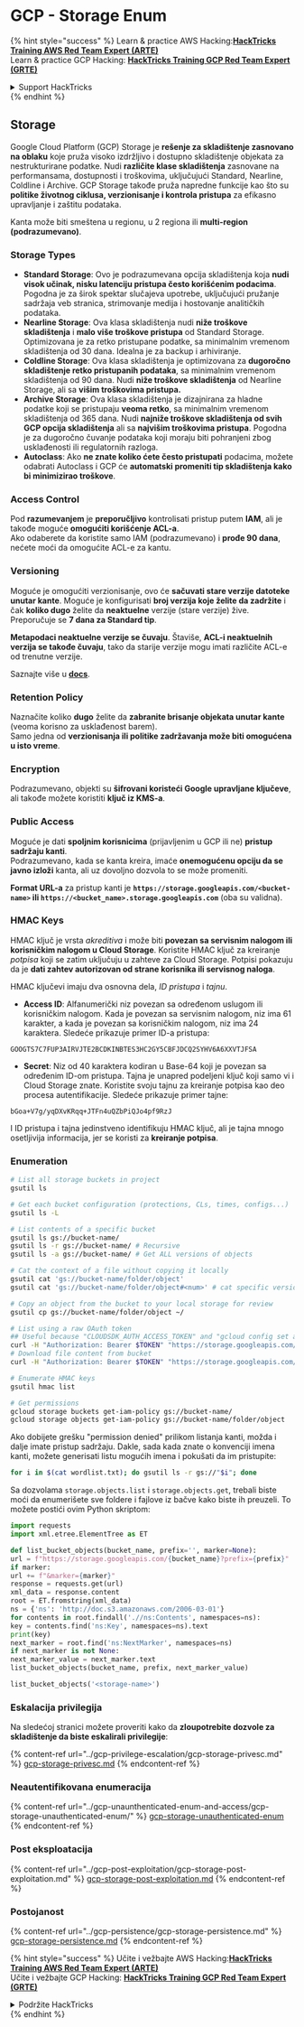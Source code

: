 # GCP - Storage Enum

{% hint style="success" %}
Learn & practice AWS Hacking:<img src="../../../.gitbook/assets/image (1).png" alt="" data-size="line">[**HackTricks Training AWS Red Team Expert (ARTE)**](https://training.hacktricks.xyz/courses/arte)<img src="../../../.gitbook/assets/image (1).png" alt="" data-size="line">\
Learn & practice GCP Hacking: <img src="../../../.gitbook/assets/image (2).png" alt="" data-size="line">[**HackTricks Training GCP Red Team Expert (GRTE)**<img src="../../../.gitbook/assets/image (2).png" alt="" data-size="line">](https://training.hacktricks.xyz/courses/grte)

<details>

<summary>Support HackTricks</summary>

* Check the [**subscription plans**](https://github.com/sponsors/carlospolop)!
* **Join the** 💬 [**Discord group**](https://discord.gg/hRep4RUj7f) or the [**telegram group**](https://t.me/peass) or **follow** us on **Twitter** 🐦 [**@hacktricks\_live**](https://twitter.com/hacktricks\_live)**.**
* **Share hacking tricks by submitting PRs to the** [**HackTricks**](https://github.com/carlospolop/hacktricks) and [**HackTricks Cloud**](https://github.com/carlospolop/hacktricks-cloud) github repos.

</details>
{% endhint %}

## Storage

Google Cloud Platform (GCP) Storage je **rešenje za skladištenje zasnovano na oblaku** koje pruža visoko izdržljivo i dostupno skladištenje objekata za nestrukturirane podatke. Nudi **različite klase skladištenja** zasnovane na performansama, dostupnosti i troškovima, uključujući Standard, Nearline, Coldline i Archive. GCP Storage takođe pruža napredne funkcije kao što su **politike životnog ciklusa, verzionisanje i kontrola pristupa** za efikasno upravljanje i zaštitu podataka.

Kanta može biti smeštena u regionu, u 2 regiona ili **multi-region (podrazumevano)**.

### Storage Types

* **Standard Storage**: Ovo je podrazumevana opcija skladištenja koja **nudi visok učinak, nisku latenciju pristupa često korišćenim podacima**. Pogodna je za širok spektar slučajeva upotrebe, uključujući pružanje sadržaja veb stranica, strimovanje medija i hostovanje analitičkih podataka.
* **Nearline Storage**: Ova klasa skladištenja nudi **niže troškove skladištenja** i **malo više troškove pristupa** od Standard Storage. Optimizovana je za retko pristupane podatke, sa minimalnim vremenom skladištenja od 30 dana. Idealna je za backup i arhiviranje.
* **Coldline Storage**: Ova klasa skladištenja je optimizovana za **dugoročno skladištenje retko pristupanih podataka**, sa minimalnim vremenom skladištenja od 90 dana. Nudi **niže troškove skladištenja** od Nearline Storage, ali sa **višim troškovima pristupa.**
* **Archive Storage**: Ova klasa skladištenja je dizajnirana za hladne podatke koji se pristupaju **veoma retko**, sa minimalnim vremenom skladištenja od 365 dana. Nudi **najniže troškove skladištenja od svih GCP opcija skladištenja** ali sa **najvišim troškovima pristupa**. Pogodna je za dugoročno čuvanje podataka koji moraju biti pohranjeni zbog usklađenosti ili regulatornih razloga.
* **Autoclass**: Ako **ne znate koliko ćete često pristupati** podacima, možete odabrati Autoclass i GCP će **automatski promeniti tip skladištenja kako bi minimizirao troškove**.

### Access Control

Pod **razumevanjem** je **preporučljivo** kontrolisati pristup putem **IAM**, ali je takođe moguće **omogućiti korišćenje ACL-a**.\
Ako odaberete da koristite samo IAM (podrazumevano) i **prođe 90 dana**, nećete moći da omogućite ACL-e za kantu.

### Versioning

Moguće je omogućiti verzionisanje, ovo će **sačuvati stare verzije datoteke unutar kante**. Moguće je konfigurisati **broj verzija koje želite da zadržite** i čak **koliko dugo** želite da **neaktuelne** verzije (stare verzije) žive. Preporučuje se **7 dana za Standard tip**.

**Metapodaci neaktuelne verzije se čuvaju**. Štaviše, **ACL-i neaktuelnih verzija se takođe čuvaju**, tako da starije verzije mogu imati različite ACL-e od trenutne verzije.

Saznajte više u [**docs**](https://cloud.google.com/storage/docs/object-versioning).

### Retention Policy

Naznačite koliko **dugo** želite da **zabranite brisanje objekata unutar kante** (veoma korisno za usklađenost barem).\
Samo jedna od **verzionisanja ili politike zadržavanja može biti omogućena u isto vreme**.

### Encryption

Podrazumevano, objekti su **šifrovani koristeći Google upravljane ključeve**, ali takođe možete koristiti **ključ iz KMS-a**.

### Public Access

Moguće je dati **spoljnim korisnicima** (prijavljenim u GCP ili ne) **pristup sadržaju kanti**.\
Podrazumevano, kada se kanta kreira, imaće **onemogućenu opciju da se javno izloži** kanta, ali uz dovoljno dozvola to se može promeniti.

**Format URL-a** za pristup kanti je **`https://storage.googleapis.com/<bucket-name>` ili `https://<bucket_name>.storage.googleapis.com`** (oba su validna).

### HMAC Keys

HMAC ključ je vrsta _akreditiva_ i može biti **povezan sa servisnim nalogom ili korisničkim nalogom u Cloud Storage**. Koristite HMAC ključ za kreiranje _potpisa_ koji se zatim uključuju u zahteve za Cloud Storage. Potpisi pokazuju da je **dati zahtev autorizovan od strane korisnika ili servisnog naloga**.

HMAC ključevi imaju dva osnovna dela, _ID pristupa_ i _tajnu_.

*   **Access ID**: Alfanumerički niz povezan sa određenom uslugom ili korisničkim nalogom. Kada je povezan sa servisnim nalogom, niz ima 61 karakter, a kada je povezan sa korisničkim nalogom, niz ima 24 karaktera. Sledeće prikazuje primer ID-a pristupa:

`GOOGTS7C7FUP3AIRVJTE2BCDKINBTES3HC2GY5CBFJDCQ2SYHV6A6XXVTJFSA`
*   **Secret**: Niz od 40 karaktera kodiran u Base-64 koji je povezan sa određenim ID-om pristupa. Tajna je unapred podeljeni ključ koji samo vi i Cloud Storage znate. Koristite svoju tajnu za kreiranje potpisa kao deo procesa autentifikacije. Sledeće prikazuje primer tajne:

`bGoa+V7g/yqDXvKRqq+JTFn4uQZbPiQJo4pf9RzJ`

I ID pristupa i tajna jedinstveno identifikuju HMAC ključ, ali je tajna mnogo osetljivija informacija, jer se koristi za **kreiranje potpisa**.

### Enumeration
```bash
# List all storage buckets in project
gsutil ls

# Get each bucket configuration (protections, CLs, times, configs...)
gsutil ls -L

# List contents of a specific bucket
gsutil ls gs://bucket-name/
gsutil ls -r gs://bucket-name/ # Recursive
gsutil ls -a gs://bucket-name/ # Get ALL versions of objects

# Cat the context of a file without copying it locally
gsutil cat 'gs://bucket-name/folder/object'
gsutil cat 'gs://bucket-name/folder/object#<num>' # cat specific version

# Copy an object from the bucket to your local storage for review
gsutil cp gs://bucket-name/folder/object ~/

# List using a raw OAuth token
## Useful because "CLOUDSDK_AUTH_ACCESS_TOKEN" and "gcloud config set auth/access_token_file" doesn't work with gsutil
curl -H "Authorization: Bearer $TOKEN" "https://storage.googleapis.com/storage/v1/b/<storage-name>/o"
# Download file content from bucket
curl -H "Authorization: Bearer $TOKEN" "https://storage.googleapis.com/storage/v1/b/supportstorage-58249/o/flag.txt?alt=media" --output -

# Enumerate HMAC keys
gsutil hmac list

# Get permissions
gcloud storage buckets get-iam-policy gs://bucket-name/
gcloud storage objects get-iam-policy gs://bucket-name/folder/object
```
Ako dobijete grešku "permission denied" prilikom listanja kanti, možda i dalje imate pristup sadržaju. Dakle, sada kada znate o konvenciji imena kanti, možete generisati listu mogućih imena i pokušati da im pristupite:
```bash
for i in $(cat wordlist.txt); do gsutil ls -r gs://"$i"; done
```
Sa dozvolama `storage.objects.list` i `storage.objects.get`, trebali biste moći da enumerišete sve foldere i fajlove iz bačve kako biste ih preuzeli. To možete postići ovim Python skriptom:
```python
import requests
import xml.etree.ElementTree as ET

def list_bucket_objects(bucket_name, prefix='', marker=None):
url = f"https://storage.googleapis.com/{bucket_name}?prefix={prefix}"
if marker:
url += f"&marker={marker}"
response = requests.get(url)
xml_data = response.content
root = ET.fromstring(xml_data)
ns = {'ns': 'http://doc.s3.amazonaws.com/2006-03-01'}
for contents in root.findall('.//ns:Contents', namespaces=ns):
key = contents.find('ns:Key', namespaces=ns).text
print(key)
next_marker = root.find('ns:NextMarker', namespaces=ns)
if next_marker is not None:
next_marker_value = next_marker.text
list_bucket_objects(bucket_name, prefix, next_marker_value)

list_bucket_objects('<storage-name>')
```
### Eskalacija privilegija

Na sledećoj stranici možete proveriti kako da **zloupotrebite dozvole za skladištenje da biste eskalirali privilegije**:

{% content-ref url="../gcp-privilege-escalation/gcp-storage-privesc.md" %}
[gcp-storage-privesc.md](../gcp-privilege-escalation/gcp-storage-privesc.md)
{% endcontent-ref %}

### Neautentifikovana enumeracija

{% content-ref url="../gcp-unaunthenticated-enum-and-access/gcp-storage-unauthenticated-enum/" %}
[gcp-storage-unauthenticated-enum](../gcp-unaunthenticated-enum-and-access/gcp-storage-unauthenticated-enum/)
{% endcontent-ref %}

### Post eksploatacija

{% content-ref url="../gcp-post-exploitation/gcp-storage-post-exploitation.md" %}
[gcp-storage-post-exploitation.md](../gcp-post-exploitation/gcp-storage-post-exploitation.md)
{% endcontent-ref %}

### Postojanost

{% content-ref url="../gcp-persistence/gcp-storage-persistence.md" %}
[gcp-storage-persistence.md](../gcp-persistence/gcp-storage-persistence.md)
{% endcontent-ref %}

{% hint style="success" %}
Učite i vežbajte AWS Hacking:<img src="../../../.gitbook/assets/image (1).png" alt="" data-size="line">[**HackTricks Training AWS Red Team Expert (ARTE)**](https://training.hacktricks.xyz/courses/arte)<img src="../../../.gitbook/assets/image (1).png" alt="" data-size="line">\
Učite i vežbajte GCP Hacking: <img src="../../../.gitbook/assets/image (2).png" alt="" data-size="line">[**HackTricks Training GCP Red Team Expert (GRTE)**<img src="../../../.gitbook/assets/image (2).png" alt="" data-size="line">](https://training.hacktricks.xyz/courses/grte)

<details>

<summary>Podržite HackTricks</summary>

* Proverite [**planove pretplate**](https://github.com/sponsors/carlospolop)!
* **Pridružite se** 💬 [**Discord grupi**](https://discord.gg/hRep4RUj7f) ili [**telegram grupi**](https://t.me/peass) ili **pratite** nas na **Twitteru** 🐦 [**@hacktricks\_live**](https://twitter.com/hacktricks\_live)**.**
* **Podelite hakerske trikove slanjem PR-ova na** [**HackTricks**](https://github.com/carlospolop/hacktricks) i [**HackTricks Cloud**](https://github.com/carlospolop/hacktricks-cloud) github repozitorijume.

</details>
{% endhint %}
